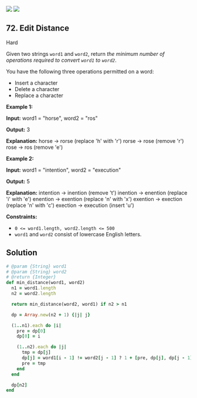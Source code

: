 [![](https://img.shields.io/github/stars/LeetCode-in-Ruby/LeetCode-in-Ruby?label=Stars&style=flat-square)](https://github.com/LeetCode-in-Ruby/LeetCode-in-Ruby)
[![](https://img.shields.io/github/forks/LeetCode-in-Ruby/LeetCode-in-Ruby?label=Fork%20me%20on%20GitHub%20&style=flat-square)](https://github.com/LeetCode-in-Ruby/LeetCode-in-Ruby/fork)

## 72\. Edit Distance

Hard

Given two strings `word1` and `word2`, return _the minimum number of operations required to convert `word1` to `word2`_.

You have the following three operations permitted on a word:

*   Insert a character
*   Delete a character
*   Replace a character

**Example 1:**

**Input:** word1 = "horse", word2 = "ros"

**Output:** 3

**Explanation:** horse -> rorse (replace 'h' with 'r') rorse -> rose (remove 'r') rose -> ros (remove 'e') 

**Example 2:**

**Input:** word1 = "intention", word2 = "execution"

**Output:** 5

**Explanation:** intention -> inention (remove 't') inention -> enention (replace 'i' with 'e') enention -> exention (replace 'n' with 'x') exention -> exection (replace 'n' with 'c') exection -> execution (insert 'u') 

**Constraints:**

*   `0 <= word1.length, word2.length <= 500`
*   `word1` and `word2` consist of lowercase English letters.

## Solution

```ruby
# @param {String} word1
# @param {String} word2
# @return {Integer}
def min_distance(word1, word2)
  n1 = word1.length
  n2 = word2.length

  return min_distance(word2, word1) if n2 > n1

  dp = Array.new(n2 + 1) {|j| j}

  (1..n1).each do |i|
    pre = dp[0]
    dp[0] = i

    (1..n2).each do |j|
      tmp = dp[j]
      dp[j] = word1[i - 1] != word2[j - 1] ? 1 + [pre, dp[j], dp[j - 1]].min : pre
      pre = tmp
    end
  end

  dp[n2]
end
```